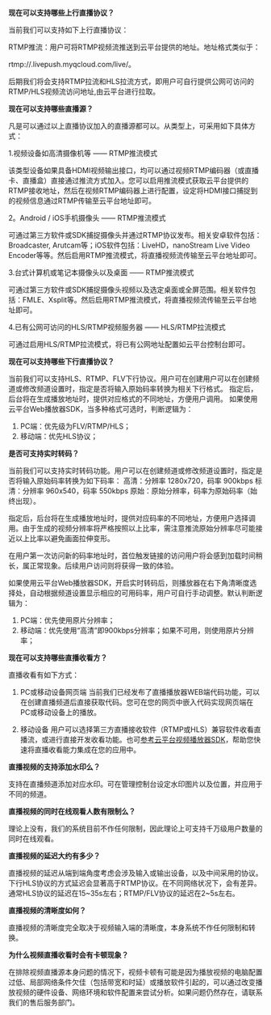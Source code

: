 **现在可以支持哪些上行直播协议？**

当前我们可以支持如下上行直播协议：

  RTMP推流：用户可将RTMP视频流推送到云平台提供的地址。地址格式类似于：
	
  rtmp://.livepush.myqcloud.com/live/。
	
后期我们将会支持RTMP拉流和HLS拉流方式，即用户可自行提供公网可访问的RTMP/HLS视频流访问地址,由云平台进行拉取。

**现在可以支持哪些直播源？**

凡是可以通过以上直播协议加入的直播源都可以。从类型上，可采用如下具体方式：

1.视频设备如高清摄像机等 —— RTMP推流模式

该类型设备如果具备HDMI视频输出接口，均可以通过视频RTMP编码器（或直播卡、直播盒）直接通过推流方式加入。您可以启用推流模式获取云平台提供的RTMP接收地址，然后在视频RTMP编码器上进行配置，设定将HDMI接口捕捉到的视频信息通过RTMP传输至云平台地址即可。

2。Android / iOS手机摄像头 —— RTMP推流模式

可通过第三方软件或SDK捕捉摄像头并通过RTMP协议发布。相关安卓软件包括：Broadcaster, Arutcam等；iOS软件包括：LiveHD，nanoStream Live Video Encoder等等。然后启用RTMP推流模式，将直播视频流传输至云平台地址即可。

3.台式计算机或笔记本摄像头以及桌面 —— RTMP推流模式

可通过第三方软件或SDK捕捉摄像头视频以及选定桌面或全屏范围。相关软件包括：FMLE、Xsplit等。然后启用RTMP推流模式，将直播视频流传输至云平台地址即可。

4.已有公网可访问的HLS/RTMP视频服务器 —— HLS/RTMP拉流模式

可通过启用HLS/RTMP拉流模式，将已有公网地址配置如云平台控制台即可。

**现在可以支持哪些下行直播协议？**

当前我们可以支持HLS、RTMP、FLV下行协议。用户可在创建用户可以在创建频道或修改频道设置时，指定是否将输入原始码率转换为相关下行格式。
指定后，后台将在生成播放地址时，提供对应格式的不同地址，方便用户调用。
如果使用云平台Web播放器SDK，当多种格式可选时，判断逻辑为：
1. PC端：优先级为FLV/RTMP/HLS；
2. 移动端：优先HLS协议；

**是否可支持实时转码？**

当前我们可以支持实时转码功能。用户可以在创建频道或修改频道设置时，指定是否将输入原始码率转换为如下码率：
高清：分辨率 1280x720，码率 900kbps
标清：分辨率 960x540，码率 550kbps
原始：原始分辨率，码率为原始码率（始终出现）。

指定后，后台将在生成播放地址时，提供对应码率的不同地址，方便用户选择调用。由于生成的视频分辨率将严格按照以上比率，需注意推流原始分辨率尽可能接近以上比率以避免画面拉伸变形。

在用户第一次访问新的码率地址时，首位触发链接的访问用户将会感到加载时间稍长，属正常现象。后续用户访问则将获得一致的体验。

如果使用云平台Web播放器SDK，开启实时转码后，则播放器在右下角清晰度选择处，自动根据频道设置显示相应的可用码率，用户可自行手动调整。默认判断逻辑为：
1. PC端：优先使用原片分辨率；
2. 移动端：优先使用“高清”即900kbps分辨率；如果不可用，则使用原片分辨率；

**现在可以支持哪些直播收看方？**

直播收看有如下方式：

1.	PC或移动设备网页端
当前我们已经发布了直播播放器WEB端代码功能，可以在创建直播频道后直接获取代码。您可在您的网页中嵌入代码实现网页端在PC或移动设备上的播放。

2.	移动设备
用户可以选择第三方直播接收软件（RTMP或HLS）兼容软件收看直播流，或进行直接开发收看功能。也可[参考云平台视频播放器SDK](http://tce.fsphere.cn/product/LVB.html#sdk)，帮助您快速将直播收看能力集成在您的应用中。

**直播视频的支持添加水印么？**

支持在直播频道添加对应水印。可在管理控制台设定水印图片以及位置，并应用于不同的频道。

**直播视频的同时在线观看人数有限制么？**

理论上没有，我们的系统目前不作任何限制，因此理论上可支持千万级用户数量的同时在线观看。

**直播视频的延迟大约有多少？**

直播视频的延迟从端到端角度考虑会涉及输入或输出设备，以及中间采用的协议。下行HLS协议的方式延迟会显著高于RTMP协议。在不同网络状况下，会有差异。通常HLS协议的延迟在15~35s左右；RTMP/FLV协议的延迟在2~5s左右。

**直播视频的清晰度如何？**

直播视频的清晰度完全取决于视频输入端的清晰度，本身系统不作任何限制和转换。

**为什么视频直播收看时会有卡顿现象？**

在排除视频直播源本身问题的情况下，视频卡顿有可能是因为播放视频的电脑配置过低、局部网络条件欠佳（包括带宽和时延）或播放软件引起的，可以通过改变播放视频的硬件设备、网络环境和软件配置来尝试分析。如果问题仍然存在，请联系我们的售后服务部门。